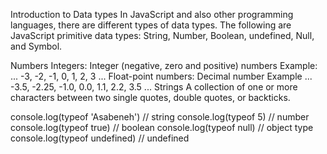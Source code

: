 Introduction to Data types
In JavaScript and also other programming languages, there are different types of data types. The following are JavaScript primitive data types: String, Number, Boolean, undefined, Null, and Symbol.

Numbers
Integers: Integer (negative, zero and positive) numbers Example: ... -3, -2, -1, 0, 1, 2, 3 ...
Float-point numbers: Decimal number Example ... -3.5, -2.25, -1.0, 0.0, 1.1, 2.2, 3.5 ...
Strings
A collection of one or more characters between two single quotes, double quotes, or backticks.




console.log(typeof 'Asabeneh') // string
console.log(typeof 5) // number
console.log(typeof true) // boolean
console.log(typeof null) // object type
console.log(typeof undefined) // undefined